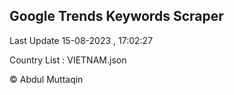 

## Google Trends Keywords Scraper 
 
Last Update 15-08-2023 , 17:02:27

Country List :
VIETNAM.json



© Abdul Muttaqin 
